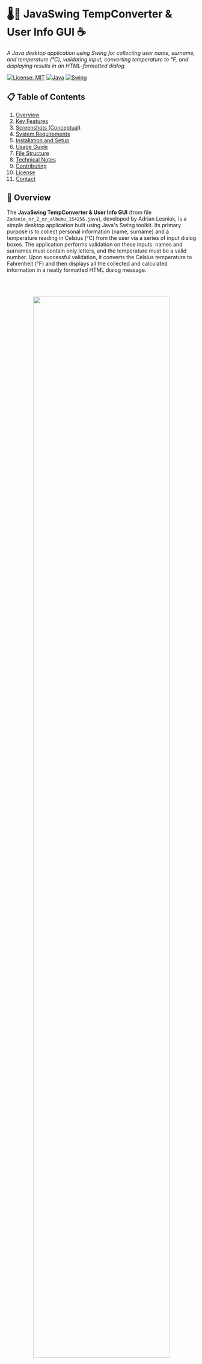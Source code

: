 # 🌡️👤 JavaSwing TempConverter & User Info GUI ☕
_A Java desktop application using Swing for collecting user name, surname, and temperature (°C), validating input, converting temperature to °F, and displaying results in an HTML-formatted dialog._

[![License: MIT](https://img.shields.io/badge/License-MIT-yellow.svg)](https://opensource.org/licenses/MIT)
[![Java](https://img.shields.io/badge/Java-%3E%3D8-007396.svg?logo=java&logoColor=white)](https://www.java.com/)
[![Swing](https://img.shields.io/badge/UI-Java%20Swing-orange.svg)]() <!-- Generic Swing badge -->

## 📋 Table of Contents
1.  [Overview](#-overview)
2.  [Key Features](#-key-features)
3.  [Screenshots (Conceptual)](#-screenshots-conceptual)
4.  [System Requirements](#-system-requirements)
5.  [Installation and Setup](#️-installation-and-setup)
6.  [Usage Guide](#️-usage-guide)
7.  [File Structure](#-file-structure)
8.  [Technical Notes](#-technical-notes)
9.  [Contributing](#-contributing)
10. [License](#-license)
11. [Contact](#-contact)

## 📄 Overview

The **JavaSwing TempConverter & User Info GUI** (from file `Zadanie_nr_2_nr_albumu_154256.java`), developed by Adrian Lesniak, is a simple desktop application built using Java's Swing toolkit. Its primary purpose is to collect personal information (name, surname) and a temperature reading in Celsius (°C) from the user via a series of input dialog boxes. The application performs validation on these inputs: names and surnames must contain only letters, and the temperature must be a valid number. Upon successful validation, it converts the Celsius temperature to Fahrenheit (°F) and then displays all the collected and calculated information in a neatly formatted HTML dialog message.

<br><br>
<p align="center">
  <img src="screenshots/1.gif" width="85%">
</p>

## ✨ Key Features

*   👤 **User Data Input**:
    *   Collects First Name, Surname, and Temperature in Celsius (°C) using Swing's `JOptionPane.showInputDialog`.
*   ✔️ **Input Validation**:
    *   **Name/Surname**: Ensures that these fields contain only alphabetical characters (using a regular expression `^[a-zA-Z]+$`).
    *   **Temperature**: Validates that the input for temperature can be successfully parsed as a number (double).
    *   Displays error messages via `JOptionPane.showMessageDialog` if validation fails.
*   🌡️ **Temperature Conversion**:
    *   Converts the input Celsius temperature to Fahrenheit using the standard formula: `°F = (°C × 9/5) + 32`.
*   📊 **Formatted Output Display**:
    *   Presents the user's full name, the original temperature in Celsius, and the converted temperature in Fahrenheit.
    *   This summary is displayed within a `JOptionPane.showMessageDialog` that renders basic HTML for enhanced readability (e.g., using `<html>`, `<b>`, `<br>`).
*   💬 **Interactive Dialogs**: All user interaction (input and output) is handled through Swing's `JOptionPane` dialog boxes, providing a simple graphical user interface (GUI) experience.

## 🖼️ Screenshots (Conceptual)

_Screenshots of: the sequence of input dialogs (for name, surname, temperature), an example of an error message dialog for invalid input, and the final HTML-formatted results dialog._

<p align="center">
  <img src="screenshots\1.jpg" width="300"/>
  <img src="screenshots\2.jpg" width="300"/>
  <img src="screenshots\3.jpg" width="300"/>
  <img src="screenshots\4.jpg" width="300"/>
  <img src="screenshots\5.jpg" width="300"/>
  <img src="screenshots\6.jpg" width="300"/>
  <img src="screenshots\7.jpg" width="300"/>
  <img src="screenshots\8.jpg" width="300"/>
  <img src="screenshots\9.jpg" width="300"/>
  <img src="screenshots\10.jpg" width="300"/>
</p>

## ⚙️ System Requirements

*   **Java Development Kit (JDK)**: Java 8 or higher (for compilation and running).
*   **Java Runtime Environment (JRE)**: Required to run the compiled application if distributed as a JAR.
*   **Standard Java Libraries**:
    *   `javax.swing.JOptionPane` (for GUI dialogs)
    *   `java.util.Scanner` (noted as initialized but unused in the description, could be removed)
    *   Core Java libraries for string manipulation, number parsing, etc.
*   **Operating System**: Any OS that supports Java and Swing (e.g., Windows, macOS, Linux).

## 🛠️ Installation and Setup

1.  **Clone or Download the Source Code**:
    ```bash
    git clone <repository-url>
    cd <repository-directory>
    ```
    *(Replace `<repository-url>` and `<repository-directory>` if applicable, or simply download/save `Zadanie_nr_2_nr_albumu_154256.java`)*

2.  **Ensure Java Development Kit (JDK) is Installed**:
    Verify you have JDK 8 or higher installed and configured in your system's PATH. You can check with `java -version` and `javac -version`.

3.  **Compile the Java Application**:
    Open a terminal or command prompt, navigate to the directory where you saved `Zadanie_nr_2_nr_albumu_154256.java`, and compile it:
    ```bash
    javac Zadanie_nr_2_nr_albumu_154256.java
    ```
    This will produce a `Zadanie_nr_2_nr_albumu_154256.class` file.

4.  **Run the Java Application**:
    From the same directory, run the compiled class file:
    ```bash
    java Zadanie_nr_2_nr_albumu_154256
    ```

## 💡 Usage Guide

1.  Compile and run the application `Zadanie_nr_2_nr_albumu_154256` as detailed in the "Installation and Setup" section.
2.  **Input Sequence (via Dialog Boxes)**:
    *   **Name Dialog**: A dialog box will appear prompting you to "Enter your name:". Type your first name (letters only) and click "OK".
    *   **Surname Dialog**: Another dialog will appear prompting "Enter your surname:". Type your surname (letters only) and click "OK".
    *   **Temperature Dialog**: A dialog will appear prompting "Enter temperature in Celsius (°C):". Type a numeric value for the temperature and click "OK".
3.  **Error Handling**:
    *   If you enter non-alphabetic characters for the name or surname, an error dialog will appear (e.g., "Invalid input. Please enter letters only for name/surname.") and you will be re-prompted for that specific input.
    *   If you enter non-numeric input for the temperature, an error dialog (e.g., "Invalid input. Please enter a valid number for temperature.") will appear, and you will be re-prompted for the temperature.
4.  **Output (Result Dialog)**:
    *   Upon successful entry of all valid inputs, a final dialog box will appear.
    *   This dialog will display the collected and converted information in an HTML-formatted message, for example:
        ```html
        <html>
        Name: John<br>
        Surname: Doe<br>
        Temperature in Celsius: 25.0 °C<br>
        Temperature in Fahrenheit: 77.0 °F
        </html>
        ```
5.  **Program Termination**:
    *   After you click "OK" on the result dialog, the program will typically exit.

## 🗂️ File Structure

*   `Zadanie_nr_2_nr_albumu_154256.java`: The single Java source file containing all the program logic, including input collection, validation, temperature conversion, and display using `JOptionPane`.
*   `README.md`: This documentation file.

*(No external data files, log files, or separate class files are indicated for this specific program as described beyond the main `.java` file.)*

## 📝 Technical Notes

*   **GUI with `JOptionPane`**: The entire user interface is built using `javax.swing.JOptionPane` static methods. This provides a very simple, modal dialog-based GUI, suitable for basic input/output tasks without the complexity of full Swing frame/panel layouts.
*   **Input Validation**:
    *   Name/Surname validation uses a regular expression (`^[a-zA-Z]+$`) to check for alphabetic characters only.
    *   Temperature validation uses a `try-catch` block around `Double.parseDouble()` to handle potential `NumberFormatException`.
*   **Unused `Scanner`**: The description notes that a `Scanner` object is initialized but unused. This can be safely removed from the code to avoid confusion or unnecessary object creation.
*   **HTML in Dialogs**: `JOptionPane` can render basic HTML if the message string starts with `<html>`. This is used to format the final results display with line breaks and bold text.
*   **No Data Persistence**: The application processes inputs and displays results in memory for a single run. No data is saved to files or a database.
*   **Single-File Structure**: All logic appears to be contained within the single `Zadanie_nr_2_nr_albumu_154256.java` file.

## 🤝 Contributing

Contributions to this **JavaSwing TempConverter & User Info GUI** are welcome, especially if they aim to:

*   Enhance the GUI beyond basic `JOptionPane` (e.g., using `JFrame`, `JPanel`, `JTextField` for a more integrated form).
*   Add more robust input validation (e.g., for realistic temperature ranges).
*   Implement features like saving data to a file or a simple history log.
*   Provide localization for prompts and messages.
*   Improve the HTML formatting of the output dialog.

1.  Fork the repository.
2.  Create a new branch for your feature (`git checkout -b feature/EnhancedGUI`).
3.  Make your changes to the Java source file(s).
4.  Commit your changes (`git commit -m 'Feature: Implement JFrame for input'`).
5.  Push to the branch (`git push origin feature/EnhancedGUI`).
6.  Open a Pull Request.

Please ensure your code is well-commented and adheres to good Java practices.

## 📃 License

This project is licensed under the **MIT License**.
(If you have a `LICENSE` file in your repository, refer to it: `See the LICENSE file for details.`)

## 📧 Contact

Application concept by **Adrian Lesniak**.
For questions or feedback, please open an issue on the GitHub repository or contact the repository owner.

---
☀️ _A simple Java Swing tool for quick temperature conversions and user info display!_
